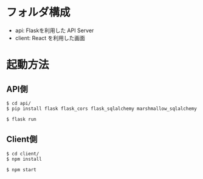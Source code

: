 # フォルダ構成
- api: Flaskを利用した API Server
- client: React を利用した画面

# 起動方法
## API側
```shell
$ cd api/
$ pip install flask flask_cors flask_sqlalchemy marshmallow_sqlalchemy

$ flask run
```

## Client側
```shell
$ cd client/
$ npm install

$ npm start
```
